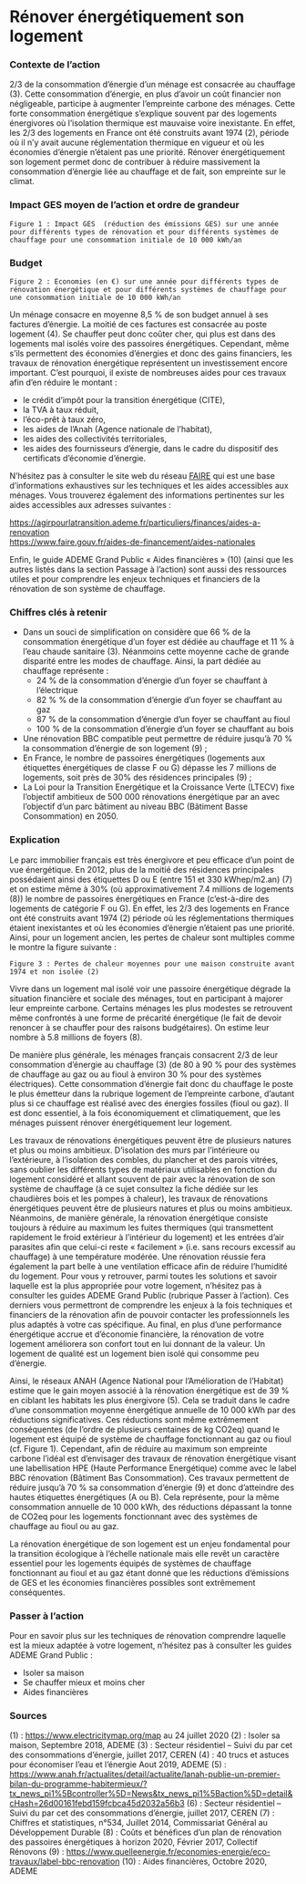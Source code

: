 # Rénover énergétiquement son logement

### Contexte de l’action
2/3 de la consommation d’énergie d’un ménage est consacrée au chauffage (3). Cette consommation d’énergie, en plus d’avoir un coût financier non négligeable, participe à augmenter l’empreinte carbone des ménages. 
Cette forte consommation énergétique s’explique souvent par des logements énergivores où l’isolation thermique est mauvaise voire inexistante. En effet, les 2/3 des logements en France ont été construits avant 1974 (2), période où il n’y avait aucune réglementation thermique en vigueur et où les économies d’énergie n’étaient pas une priorité. Rénover énergétiquement son logement permet donc de contribuer à réduire massivement la consommation d’énergie liée au chauffage et de fait, son empreinte sur le climat.

### Impact GES moyen de l’action et ordre de grandeur

```Figure 1 : Impact GES  (réduction des émissions GES) sur une année pour différents types de rénovation et pour différents systèmes de chauffage pour une consommation initiale de 10 000 kWh/an ```

### Budget

```Figure 2 : Economies (en €) sur une année pour différents types de rénovation énergétique et pour différents systèmes de chauffage pour une consommation initiale de 10 000 kWh/an ```

Un ménage consacre en moyenne 8,5 % de son budget annuel à ses factures d’énergie. La moitié de ces factures est consacrée au poste logement (4). Se chauffer peut donc coûter cher, qui plus est dans des logements mal isolés voire des passoires énergétiques. Cependant, même s’ils permettent des économies d’énergies et donc des gains financiers, les travaux de rénovation énergétique représentent un investissement encore important. C’est pourquoi, il existe de nombreuses aides pour ces travaux afin d’en réduire le montant :
- le crédit d’impôt pour la transition énergétique (CITE),
- la TVA à taux réduit,
- l’éco-prêt à taux zéro,
- les aides de l’Anah (Agence nationale de l’habitat),
- les aides des collectivités territoriales,
- les aides des fournisseurs d’énergie, dans le cadre du dispositif des certificats d’économie d’énergie.

N’hésitez pas à consulter le site web du réseau [FAIRE](https://www.faire.gouv.fr/) qui est une base d’informations exhaustives sur les techniques et les aides accessibles aux ménages. Vous trouverez également des informations pertinentes sur les aides accessibles aux adresses suivantes :

https://agirpourlatransition.ademe.fr/particuliers/finances/aides-a-renovation   
https://www.faire.gouv.fr/aides-de-financement/aides-nationales

Enfin, le guide ADEME Grand Public « Aides financières » (10) (ainsi que les autres listés dans la section Passage à l’action) sont aussi des ressources utiles et pour comprendre les enjeux techniques et financiers de la rénovation de son système de chauffage.

### Chiffres clés à retenir
- Dans un souci de simplification on considère que 66 % de la consommation énergétique d’un foyer est dédiée au chauffage et 11 % à l’eau chaude sanitaire (3). Néanmoins cette moyenne cache de grande disparité entre les modes de chauffage. Ainsi, la part dédiée au chauffage représente :
	- 24 % de la consommation d’énergie d’un foyer se chauffant à l’électrique
	- 82 % % de la consommation d’énergie d’un foyer se chauffant au gaz
	- 87 % de la consommation d’énergie d’un foyer se chauffant au fioul
	- 100 % de la consommation d’énergie d’un foyer se chauffant au bois
- Une rénovation BBC compatible peut permettre de réduire jusqu’à 70 % la consommation d’énergie de son logement (9) ;
- En France, le nombre de passoires énergétiques (logements aux étiquettes énergétiques de classe F ou G) dépasse les 7 millions de logements, soit près de 30% des résidences principales (9) ;
- La Loi pour la Transition Energétique et la Croissance Verte (LTECV) fixe l’objectif ambitieux de 500 000 rénovations énergétique par an avec l’objectif d’un parc bâtiment au niveau BBC (Bâtiment Basse Consommation) en 2050.

### Explication
Le parc immobilier français est très énergivore et peu efficace d’un point de vue énergétique. En 2012, plus de la moitié des résidences principales possédaient ainsi des étiquettes D ou E (entre 151 et 330 kWhep/m2.an) (7) et on estime même à 30% (où approximativement 7.4 millions de logements (8)) le nombre de passoires énergétiques en France (c’est-à-dire des logements de catégorie F ou G). En effet, les 2/3 des logements en France ont été construits avant 1974 (2) période où les réglementations thermiques étaient inexistantes et où les économies d’énergie n’étaient pas une priorité. Ainsi, pour un logement ancien, les pertes de chaleur sont multiples comme le montre la figure suivante : 

```Figure 3 : Pertes de chaleur moyennes pour une maison construite avant 1974 et non isolée (2)```

Vivre dans un logement mal isolé voir une passoire énergétique dégrade la situation financière et sociale des ménages, tout en participant à majorer leur empreinte carbone. Certains ménages les plus modestes se retrouvent même confrontés à une forme de précarité énergétique (le fait de devoir renoncer à se chauffer pour des raisons budgétaires). On estime leur nombre à 5.8 millions de foyers (8).

De manière plus générale, les ménages français consacrent 2/3 de leur consommation d’énergie au chauffage (3) (de 80 à 90 % pour des systèmes de chauffage au gaz ou au fioul à environ 30 % pour des systèmes électriques). Cette consommation d’énergie fait donc du chauffage le poste le plus émetteur dans la rubrique logement de l’empreinte carbone, d’autant plus si ce chauffage est réalisé avec des énergies fossiles (fioul ou gaz). Il est donc essentiel, à la fois économiquement et climatiquement, que les ménages puissent rénover énergétiquement leur logement.

Les travaux de rénovations énergétiques peuvent être de plusieurs natures et plus ou moins ambitieux. D’isolation des murs par l’intérieure ou l’extérieure, à l’isolation des combles, du plancher et des parois vitrées, sans oublier les différents types de matériaux utilisables en fonction du logement considéré et allant souvent de pair avec la rénovation de son système de chauffage (à ce sujet consultez la fiche dédiée sur les chaudières bois et les pompes à chaleur), les travaux de rénovations énergétiques peuvent être de plusieurs natures et plus ou moins ambitieux. Néanmoins, de manière générale, la rénovation énergétique consiste toujours à réduire au maximum les fuites thermiques (qui transmettent rapidement le froid extérieur à l’intérieur du logement) et les entrées d’air parasites afin que celui-ci reste « facilement » (i.e. sans recours excessif au chauffage) à une température modérée. Une rénovation réussie fera également la part belle à une ventilation efficace afin de réduire l’humidité du logement. Pour vous y retrouver, parmi toutes les solutions et savoir laquelle est la plus appropriée pour votre logement, n’hésitez pas à consulter les guides ADEME Grand Public (rubrique Passer à l’action). Ces derniers vous permettront de comprendre les enjeux à la fois techniques et financiers de la rénovation afin de pouvoir contacter les professionnels les plus adaptés à votre cas spécifique. Au final, en plus d’une performance énergétique accrue et d’économie financière, la rénovation de votre logement améliorera son confort tout en lui donnant de la valeur. Un logement de qualité est un logement bien isolé qui consomme peu d’énergie.

Ainsi, le réseaux ANAH (Agence National pour l’Amélioration de l’Habitat) estime que le gain moyen associé à la rénovation énergétique est de 39 % en ciblant les habitats les plus énergivore (5). Cela se traduit dans le cadre d’une consommation moyenne énergétique annuelle de 10 000 kWh par des réductions significatives. Ces réductions sont même extrêmement conséquentes (de l’ordre de plusieurs centaines de kg CO2eq) quand le logement est équipé de système de chauffage fonctionnant au gaz ou fioul (cf. Figure 1). Cependant, afin de réduire au maximum son empreinte carbone l’idéal est d’envisager des travaux de rénovation énergétique visant une labellisation HPE (Haute Performance Energétique) comme avec le label BBC rénovation (Bâtiment Bas Consommation). Ces travaux permettent de réduire jusqu’à 70 % sa consommation d’énergie (9) et donc d’atteindre des hautes étiquettes énergétiques (A ou B). Cela représente, pour la même consommation annuelle de 10 000 kWh, des réductions dépassant la tonne de CO2eq pour les logements fonctionnant avec des systèmes de chauffage au fioul ou au gaz.

La rénovation énergétique de son logement est un enjeu fondamental pour la transition écologique à l’échelle nationale mais elle revêt un caractère essentiel pour les logements équipés de systèmes de chauffage fonctionnant au fioul et au gaz étant donné que les réductions d’émissions de GES et les économies financières possibles sont extrêmement conséquentes.

### Passer à l’action
Pour en savoir plus sur les techniques de rénovation comprendre laquelle est la mieux adaptée à votre logement, n’hésitez pas à consulter les guides ADEME Grand Public :
- Isoler sa maison
- Se chauffer mieux et moins cher
- Aides financières


### Sources
(1) : https://www.electricitymap.org/map au 24 juillet 2020 
(2) : Isoler sa maison, Septembre 2018, ADEME
(3) : Secteur résidentiel – Suivi du par cet des consommations d’énergie, juillet 2017, CEREN
(4) : 40 trucs et astuces pour économiser l’eau et l’énergie Aout 2019, ADEME
(5) : https://www.anah.fr/actualites/detail/actualite/lanah-publie-un-premier-bilan-du-programme-habitermieux/?tx_news_pi1%5Bcontroller%5D=News&tx_news_pi1%5Baction%5D=detail&cHash=26d00161febd159fcbca45d2032a56b3 
(6) : Secteur résidentiel – Suivi du par cet des consommations d’énergie, juillet 2017, CEREN
(7) : Chiffres et statistiques, n°534, Juillet 2014, Commissariat Général au Développement Durable
(8) : Coûts et bénéfices d’un plan de rénovation des passoires énergétiques à horizon 2020, Février 2017, Collectif Rénovons
(9) : https://www.quelleenergie.fr/economies-energie/eco-travaux/label-bbc-renovation 
(10) : Aides financières, Octobre 2020, ADEME

